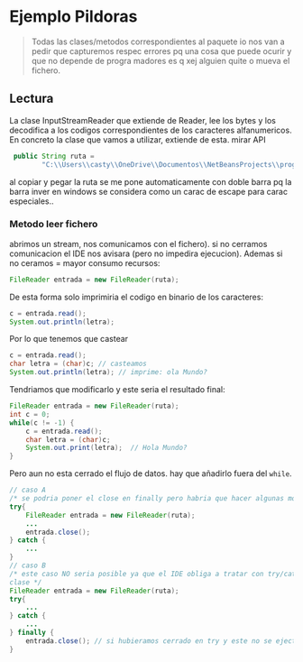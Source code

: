# Ejemplo Pildoras

> Todas las clases/metodos correspondientes al paquete io nos van a pedir que
capturemos respec errores pq una cosa que puede ocurir y que no depende de progra
madores es q xej alguien quite o mueva el fichero.

## Lectura

La clase InputStreamReader que extiende de Reader, lee los bytes y los decodifica
a los codigos correspondientes de los caracteres alfanumericos. En concreto la 
clase que vamos a utilizar, extiende de esta. mirar API

```java
 public String ruta = 
        "C:\\Users\\casty\\OneDrive\\Documentos\\NetBeansProjects\\programacion_2tri_v2\\teoria\\teoriaFicherosUndmy\\src\\ejemploPildoras\\ejemplo.txt";
```
 al copiar y pegar la ruta se me pone automaticamente con doble barra
 pq la barra inver en windows se considera como un carac de escape para carac especiales..

### Metodo leer fichero
abrimos un stream, nos comunicamos con el fichero). si no cerramos comunicacion el IDE nos avisara (pero no impedira ejecucion). Ademas si no ceramos = mayor consumo recursos:
```java
FileReader entrada = new FileReader(ruta);
```

De esta forma solo imprimiria el codigo en binario de los caracteres:

```java
c = entrada.read();
System.out.println(letra);
```

Por lo que tenemos que castear
```java
c = entrada.read();
char letra = (char)c; // casteamos
System.out.println(letra); // imprime: ola Mundo?
```
Tendriamos que modificarlo y este seria el resultado final:
```java
FileReader entrada = new FileReader(ruta);
int c = 0;
while(c != -1) {
    c = entrada.read();
    char letra = (char)c;
    System.out.print(letra);  // Hola Mundo?
}
```

Pero aun no esta cerrado el flujo de datos. hay que añadirlo fuera del `while`.
```java
// caso A
/* se podria poner el close en finally pero habria que hacer algunas mods. De todas formas nos daría error ya que el IDE nos obliga a poner close() en un try/catch */
try{
    FileReader entrada = new FileReader(ruta); 
    ...
    entrada.close();
} catch {
    ...
}
// caso B
/* este caso NO seria posible ya que el IDE obliga a tratar con try/catch esta
clase */ 
FileReader entrada = new FileReader(ruta); 
try{
    ...
} catch {
    ...
} finally {
    entrada.close(); // si hubieramos cerrado en try y este no se ejectura = abierto
}
```